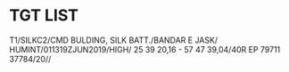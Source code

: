 # TGT LIST

T1/SILKC2/CMD BULDING, SILK BATT./BANDAR E JASK/  HUMINT/011319ZJUN2019/HIGH/  25 39 20,16 - 57 47 39,04/40R EP 79711 37784/20//  
